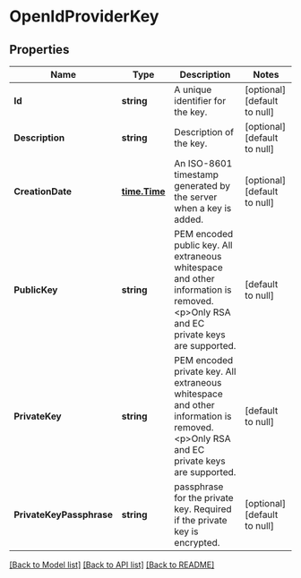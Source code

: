 # OpenIdProviderKey

## Properties
Name | Type | Description | Notes
------------ | ------------- | ------------- | -------------
**Id** | **string** | A unique identifier for the key. | [optional] [default to null]
**Description** | **string** | Description of the key. | [optional] [default to null]
**CreationDate** | [**time.Time**](time.Time.md) | An ISO-8601 timestamp generated by the server when a key is added. | [optional] [default to null]
**PublicKey** | **string** | PEM encoded public key. All extraneous whitespace and other information is removed. &lt;p&gt;Only RSA and EC private keys are supported.  | [default to null]
**PrivateKey** | **string** | PEM encoded private key. All extraneous whitespace and other information is removed. &lt;p&gt;Only RSA and EC private keys are supported.  | [default to null]
**PrivateKeyPassphrase** | **string** | passphrase for the private key. Required if the private key is encrypted. | [optional] [default to null]

[[Back to Model list]](../README.md#documentation-for-models) [[Back to API list]](../README.md#documentation-for-api-endpoints) [[Back to README]](../README.md)


